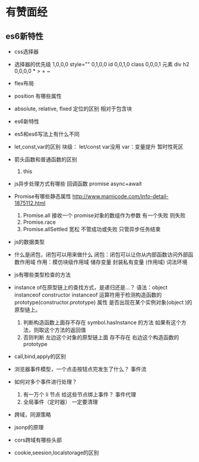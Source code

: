 # 有赞面经
## es6新特性
- css选择器

- 选择器的优先级
    1,0,0,0   style=""
    0,1,0,0   id
    0,0,1,0   class
    0,0,0,1   元素 div h2
    0,0,0,0   * > + ~ 

- flex布局

- position 有哪些属性

- absolute, relative, flxed 定位的区别
  相对于包含块

- es6新特性

- es5和es6写法上有什么不同

- let,const,var的区别
  块级： let/const  var没用
  var：变量提升
  暂时性死区

- 箭头函数和普通函数的区别
  1. this

- js异步处理方式有哪些
  回调函数 promise async+await 

- Promise有哪些静态属性
   http://www.mamicode.com/info-detail-1875112.html
  1. Promise.all
    接收一个 promise对象的数组作为参数
    有一个失败 则失败
  2. Promise.race
  3. Promise.allSettled 宽松  不管成功或失败 只管异步任务结束

- js的数据类型


- 什么是闭包，闭包可以用来做什么
  闭包：闭包可以让你从内部函数访问外部函数作用域
  作用：模仿块级作用域 储存变量 封装私有变量
  (作用域) 词法环境

- js有哪些类型检查的方法

- instance of在原型链上的查找方式，是递归还是...？
  语法：object instanceof constructor
  instanceof 运算符用于检测构造函数的 prototype(constructor.prototype) 属性
  是否出现在某个实例对象(object )的原型链上。

  1. 判断构造函数上面存不存在 symbol.hasInstance 的方法
  如果有这个方法，则取这个方法的返回值
  2. 否则判断 左边这个对象的原型链上面  存不存在 右边这个构造函数的prototype
 

- call,bind,apply的区别

- 浏览器事件模型，一个点击按钮点完发生了什么？
  事件流

- 如何对多个事件进行处理？
  1. 有一万个 li 节点 给这些节点绑上事件？ 事件代理
  2. 全局事件（定时器） 一定要清理

- 跨域，同源策略

- jsonp的原理

- cors跨域有哪些头部

- cookie,seesion,localstorage的区别